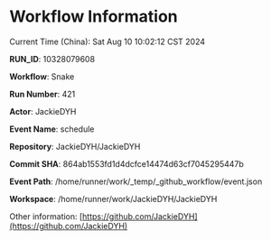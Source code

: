 # Workflow Information

Current Time (China): Sat Aug 10 10:02:12 CST 2024  

**RUN_ID**: 10328079608  

**Workflow**: Snake  

**Run Number**: 421  

**Actor**: JackieDYH  

**Event Name**: schedule  

**Repository**: JackieDYH/JackieDYH  

**Commit SHA**: 864ab1553fd1d4dcfce14474d63cf7045295447b  

**Event Path**: /home/runner/work/_temp/_github_workflow/event.json  

**Workspace**: /home/runner/work/JackieDYH/JackieDYH  

Other information: [https://github.com/JackieDYH](https://github.com/JackieDYH)
